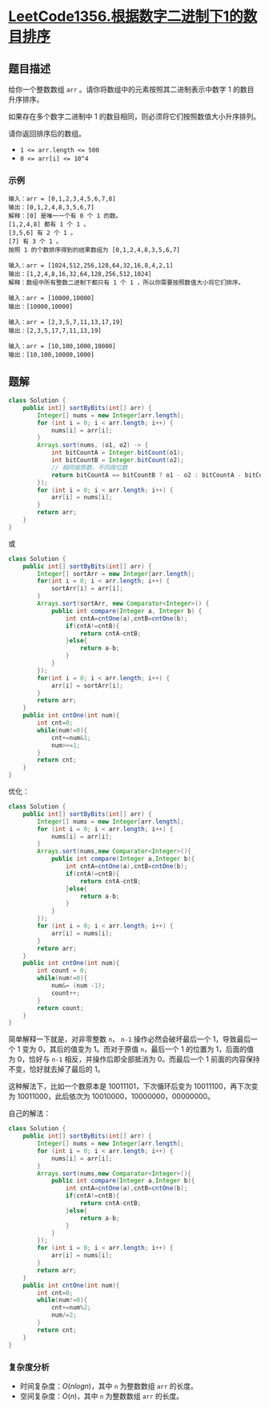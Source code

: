 # [LeetCode1356.根据数字二进制下1的数目排序](https://leetcode-cn.com/problems/sort-integers-by-the-number-of-1-bits/)
## 题目描述
给你一个整数数组 `arr` 。请你将数组中的元素按照其二进制表示中数字 1 的数目升序排序。

如果存在多个数字二进制中 1 的数目相同，则必须将它们按照数值大小升序排列。

请你返回排序后的数组。

- `1 <= arr.length <= 500`
- `0 <= arr[i] <= 10^4`
### 示例
```
输入：arr = [0,1,2,3,4,5,6,7,8]
输出：[0,1,2,4,8,3,5,6,7]
解释：[0] 是唯一一个有 0 个 1 的数。
[1,2,4,8] 都有 1 个 1 。
[3,5,6] 有 2 个 1 。
[7] 有 3 个 1 。
按照 1 的个数排序得到的结果数组为 [0,1,2,4,8,3,5,6,7]
```
```
输入：arr = [1024,512,256,128,64,32,16,8,4,2,1]
输出：[1,2,4,8,16,32,64,128,256,512,1024]
解释：数组中所有整数二进制下都只有 1 个 1 ，所以你需要按照数值大小将它们排序。
```
```
输入：arr = [10000,10000]
输出：[10000,10000]
```
```
输入：arr = [2,3,5,7,11,13,17,19]
输出：[2,3,5,17,7,11,13,19]
```
```
输入：arr = [10,100,1000,10000]
输出：[10,100,10000,1000]
```
## 题解
```java
class Solution {
    public int[] sortByBits(int[] arr) {
        Integer[] nums = new Integer[arr.length];
        for (int i = 0; i < arr.length; i++) {
            nums[i] = arr[i];
        }
        Arrays.sort(nums, (o1, o2) -> {
            int bitCountA = Integer.bitCount(o1);
            int bitCountB = Integer.bitCount(o2);
            // 相同按原数，不同按位数
            return bitCountA == bitCountB ? o1 - o2 : bitCountA - bitCountB;
        });
        for (int i = 0; i < arr.length; i++) {
            arr[i] = nums[i];
        }
        return arr;
    }
}
```
或
```java
class Solution {
    public int[] sortByBits(int[] arr) {
        Integer[] sortArr = new Integer[arr.length];
        for(int i = 0; i < arr.length; i++) {
            sortArr[i] = arr[i];
        }
        Arrays.sort(sortArr, new Comparator<Integer>() {
            public int compare(Integer a, Integer b) {
                int cntA=cntOne(a),cntB=cntOne(b);
                if(cntA!=cntB){
                    return cntA-cntB;
                }else{
                    return a-b;
                }
            }
        });
        for(int i = 0; i < arr.length; i++) {
            arr[i] = sortArr[i];
        }
        return arr;
    }
    public int cntOne(int num){
        int cnt=0;
        while(num!=0){
            cnt+=num&1;
            num>>=1;
        }
        return cnt;
    }
}

```
优化：
```java
class Solution {
    public int[] sortByBits(int[] arr) {
        Integer[] nums = new Integer[arr.length];
        for (int i = 0; i < arr.length; i++) {
            nums[i] = arr[i];
        }
        Arrays.sort(nums,new Comparator<Integer>(){
            public int compare(Integer a,Integer b){
                int cntA=cntOne(a),cntB=cntOne(b);
                if(cntA!=cntB){
                    return cntA-cntB;
                }else{
                    return a-b;
                }
            }
        });
        for (int i = 0; i < arr.length; i++) {
            arr[i] = nums[i];
        }
        return arr;
    }
    public int cntOne(int num){
        int count = 0;
        while(num!=0){
            num&= (num -1);
            count++;
        }
        return count;
    }
}
```
简单解释一下就是，对非零整数 `n`， `n-1` 操作必然会破坏最后一个 1，导致最后一个 1 变为 0，其后的值变为 1。而对于原值 `n`，最后一个 1 的位置为 1，后面的值为 0，恰好与 `n-1` 相反，并操作后即全部抵消为 0。而最后一个 1 前面的内容保持不变，恰好就去掉了最后的 1。

这种解法下，比如一个数原本是 10011101，下次循环后变为 10011100，再下次变为 10011000，此后依次为 10010000，10000000，00000000。

自己的解法：
```java
class Solution {
    public int[] sortByBits(int[] arr) {
        Integer[] nums = new Integer[arr.length];
        for (int i = 0; i < arr.length; i++) {
            nums[i] = arr[i];
        }
        Arrays.sort(nums,new Comparator<Integer>(){
            public int compare(Integer a,Integer b){
                int cntA=cntOne(a),cntB=cntOne(b);
                if(cntA!=cntB){
                    return cntA-cntB;
                }else{
                    return a-b;
                }
            }
        });
        for (int i = 0; i < arr.length; i++) {
            arr[i] = nums[i];
        }
        return arr;
    }
    public int cntOne(int num){
        int cnt=0;
        while(num!=0){
            cnt+=num%2;
            num/=2;
        }
        return cnt;
    }
}
```
### 复杂度分析
- 时间复杂度：$O(nlogn)$，其中 `n` 为整数数组 `arr` 的长度。
- 空间复杂度：$O(n)$，其中 `n` 为整数数组 `arr` 的长度。